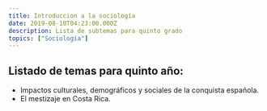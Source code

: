 ```yaml
---
title: Introduccion a la sociología
date: 2019-08-10T04:23:00.000Z
description: Lista de subtemas para quinto grado
topics: ["Sociología"]
---
```


## Listado de temas para quinto año:

- Impactos culturales, demográficos y sociales de la conquista española.
- El mestizaje en Costa Rica.
